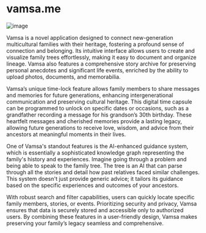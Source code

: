 # vamsa.me

![image](https://github.com/gurul/vamsa.me/assets/110717420/4bd84ff4-f6ec-420d-8536-e970aafb59a4)
<p align="center">
</p>
Vamsa is a novel application designed to connect new-generation multicultural families with their heritage, fostering a profound sense of connection and belonging. Its intuitive interface allows users to create and visualize family trees effortlessly, making it easy to document and organize lineage. Vamsa also features a comprehensive story archive for preserving personal anecdotes and significant life events, enriched by the ability to upload photos, documents, and memorabilia.

Vamsa’s unique time-lock feature allows family members to share messages and memories for future generations, enhancing intergenerational communication and preserving cultural heritage. This digital time capsule can be programmed to unlock on specific dates or occasions, such as a grandfather recording a message for his grandson’s 30th birthday. These heartfelt messages and cherished memories provide a lasting legacy, allowing future generations to receive love, wisdom, and advice from their ancestors at meaningful moments in their lives.

One of Vamsa's standout features is the AI-enhanced guidance system, which is essentially a sophisticated knowledge graph representing the family's history and experiences. Imagine going through a problem and being able to speak to the family tree. The tree is an AI that can parse through all the stories and detail how past relatives faced similar challenges. This system doesn't just provide generic advice; it tailors its guidance based on the specific experiences and outcomes of your ancestors.

With robust search and filter capabilities, users can quickly locate specific family members, stories, or events. Prioritizing security and privacy, Vamsa ensures that data is securely stored and accessible only to authorized users. By combining these features in a user-friendly design, Vamsa makes preserving your family’s legacy seamless and comprehensive.



